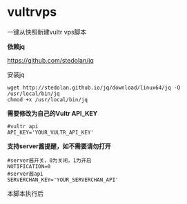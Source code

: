 # vultrvps
一键从快照新建vultr vps脚本

**依赖jq**


https://github.com/stedolan/jq



安装jq
```
wget http://stedolan.github.io/jq/download/linux64/jq -O /usr/local/bin/jq
chmod +x /usr/local/bin/jq
```

**需要修改为自己的Vultr API_KEY**


```
#vultr api
API_KEY='YOUR_VULTR_API_KEY'
```


**支持server酱提醒，如不需要请勿打开**


```
#server酱开关，0为关闭，1为开启
NOTIFICATION=0
#server酱api
SERVERCHAN_KEY='YOUR_SERVERCHAN_API'
```

本脚本执行后    
